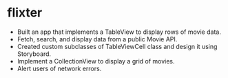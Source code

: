 # flixter

 - Built an app that implements a TableView to display rows of movie data.
 - Fetch, search, and display data from a public Movie API.
 - Created custom subclasses of TableViewCell class and design it using Storyboard.
 - Implement a CollectionView to display a grid of movies.
 - Alert users of network errors.
